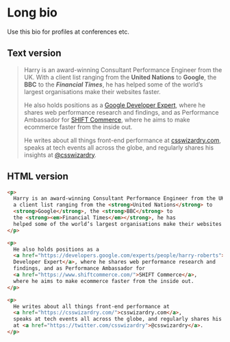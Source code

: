 # Long bio

Use this bio for profiles at conferences etc.

## Text version

> Harry is an award-winning Consultant Performance Engineer from the UK. With
> a client list ranging from the **United Nations** to **Google**, the **BBC**
> to the **_Financial Times_**, he has helped some of the world’s largest
> organisations make their websites faster.
>
> He also holds positions as a [Google Developer
> Expert](https://developers.google.com/experts/people/harry-roberts), where he
> shares web performance research and findings, and as Performance Ambassador
> for [SHIFT Commerce](https://www.shiftcommerce.com/), where he aims to make
> ecommerce faster from the inside out.
>
> He writes about all things front-end performance at
> [csswizardry.com](https://csswizardry.com/), speaks at tech events all across
> the globe, and regularly shares his insights at
> [@csswizardry](https://twitter.com/csswizardry).

## HTML version

```HTML
<p>
  Harry is an award-winning Consultant Performance Engineer from the UK. With
  a client list ranging from the <strong>United Nations</strong> to
  <strong>Google</strong>, the <strong>BBC</strong> to
  the <strong><em>Financial Times</em></strong>, he has
  helped some of the world’s largest organisations make their websites faster.
</p>

<p>
  He also holds positions as a
  <a href="https://developers.google.com/experts/people/harry-roberts">Google
  Developer Expert</a>, where he shares web performance research and
  findings, and as Performance Ambassador for
  <a href="https://www.shiftcommerce.com/">SHIFT Commerce</a>,
  where he aims to make ecommerce faster from the inside out.
</p>

<p>
  He writes about all things front-end performance at
  <a href="https://csswizardry.com/">csswizardry.com</a>,
  speaks at tech events all across the globe, and regularly shares his insights
  at <a href="https://twitter.com/csswizardry">@csswizardry</a>.
</p>
```
